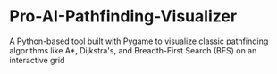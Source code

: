 # Pro-AI-Pathfinding-Visualizer
A Python-based tool built with Pygame to visualize classic pathfinding algorithms like A*, Dijkstra's, and Breadth-First Search (BFS) on an interactive grid
